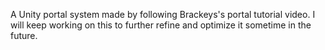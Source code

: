 A Unity portal system made by following Brackeys's portal tutorial video. I will keep working on this to further refine and optimize it sometime in the future.
